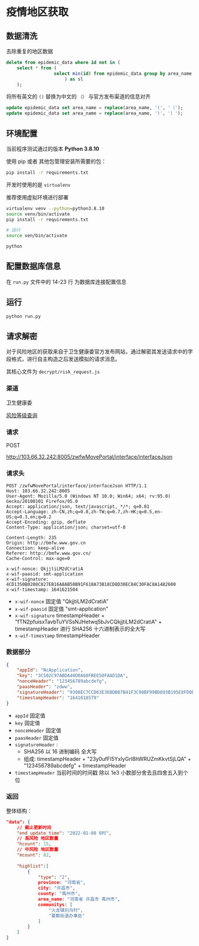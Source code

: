# 疫情地区获取

## 数据清洗

去除重复的地区数据

```sql
delete from epidemic_data where id not in (
    select * from (
                  select min(id) from epidemic_data group by area_name
                      ) as sl
    );
```


将所有英文的 `()` 替换为中文的 `（）` 与官方发布渠道的信息对齐

```sql
update epidemic_data set area_name = replace(area_name, '(', '（');
update epidemic_data set area_name = replace(area_name, ')', '）');

```



## 环境配置

当前程序测试通过的版本 **Python 3.8.10**

使用 pip 或者 其他包管理安装所需要的包：

```bash
pip install -r requirements.txt
```

开发时使用的是 `virtualenv` 

推荐使用虚拟环境进行部署

```bash
virtualenv venv --python=python3.8.10
source venv/bin/activate
pip install -r requirements.txt
```

```bash
# 运行
source ven/bin/activate

python 
```


## 配置数据库信息

在 `run.py` 文件中的 14-23 行 为数据库连接配置信息



## 运行

```bash
python run.py
```



## 请求解密



对于风险地区的获取来自于卫生健康委官方发布网站，通过解密其发送请求中的字段格式，进行自主构造之后发送模拟的请求消息。

其核心文件为 `decrypt/risk_request.js` 



### 渠道

卫生健康委

[风险等级查询](http://bmfw.www.gov.cn/yqfxdjcx/risk.html)







### 请求

POST

http://103.66.32.242:8005/zwfwMovePortal/interface/interfaceJson



### 请求头

```
POST /zwfwMovePortal/interface/interfaceJson HTTP/1.1
Host: 103.66.32.242:8005
User-Agent: Mozilla/5.0 (Windows NT 10.0; Win64; x64; rv:95.0) Gecko/20100101 Firefox/95.0
Accept: application/json, text/javascript, */*; q=0.01
Accept-Language: zh-CN,zh;q=0.8,zh-TW;q=0.7,zh-HK;q=0.5,en-US;q=0.3,en;q=0.2
Accept-Encoding: gzip, deflate
Content-Type: application/json; charset=utf-8

Content-Length: 235
Origin: http://bmfw.www.gov.cn
Connection: keep-alive
Referer: http://bmfw.www.gov.cn/
Cache-Control: max-age=0

x-wif-nonce: QkjjtiLM2dCratiA
x-wif-paasid: smt-application
x-wif-signature: 4CD1350B0208C827EB16A8AB50B91F618A73B18CD8D30EC84C30FAC8A1482600
x-wif-timestamp: 1641621504
```



- `x-wif-nonce` 固定值 "QkjjtiLM2dCratiA"
- `x-wif-paasid` 固定值 "smt-application"
- `x-wif-signature` timestampHeader + "fTN2pfuisxTavbTuYVSsNJHetwq5bJvCQkjjtiLM2dCratiA" + timestampHeader 进行 SHA256 十六进制表示的全大写
- `x-wif-timestamp` timestampHeader





### 数据部分

```json
{
	"appId": "NcApplication",
	"key": "3C502C97ABDA40D0A60FBEE50FAAD1DA",
	"nonceHeader": "123456789abcdefg",
	"paasHeader": "zdww",
	"signatureHeader": "9308EC7CCD63E36BDB87B41F3C98BF99BD893B195E8FD0BA97B2FFB6F0AB4576",
	"timestampHeader": "1641618579"
}
```



- `appId` 固定值
- `key` 固定值
- `nonceHeader` 固定值
- `paasHeader` 固定值
- `signatureHeader` :
  - SHA256 以 16 进制编码 全大写
  - 组成: timestampHeader + "23y0ufFl5YxIyGrI8hWRUZmKkvtSjLQA" + "123456789abcdefg" + timestampHeader
- `timestampHeader` 当前时间的时间戳 除以 1e3 小数部分舍去且四舍五入到个位



### 返回

整体结构：

```json
"data": {
    // 截止更新时间
    "end_update_time": "2022-01-08 0时",
    // 高风险 地区数量
    "hcount": 15,
    // 中风险 地区数量
    "mcount": 82,
    
    "highlist":[
        {
            "type": "2",
            province: "河南省",
            city: "许昌市",
            county: "禹州市",
            area_name: "河南省 许昌市 禹州市",
            communitys: [
                "火龙镇刘沟村",
                "夏都街道办事处"
            ]
        }
    ]
}
```

